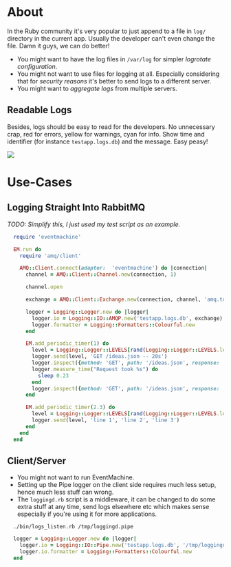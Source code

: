 # About

In the Ruby community it's very popular to just append to a file in `log/` directory in the current app. Usually the developer can't even change the file. Damn it guys, we can do better!

* You might want to have the log files in `/var/log` for simpler *logrotate configuration*.
* You might not want to use files for logging at all. Especially considering that for *security reasons* it's better to send logs to a different server.
* You might want to *aggregate logs* from multiple servers.

## Readable Logs

Besides, logs should be easy to read for the developers. No unnecessary crap, red for errors, yellow for warnings, cyan for info. Show time and identifier (for instance `testapp.logs.db`) and the message. Easy peasy!

<img src="https://raw.github.com/botanicus/logging4hackers/master/logger.png" />

# Use-Cases

## Logging Straight Into RabbitMQ

_*TODO*: Simplify this, I just used my test script as an example._

```ruby
  require 'eventmachine'

  EM.run do
    require 'amq/client'

    AMQ::Client.connect(adapter:  'eventmachine') do |connection|
      channel = AMQ::Client::Channel.new(connection, 1)

      channel.open

      exchange = AMQ::Client::Exchange.new(connection, channel, 'amq.topic', :topic)

      logger = Logging::Logger.new do |logger|
        logger.io = Logging::IO::AMQP.new('testapp.logs.db', exchange)
        logger.formatter = Logging::Formatters::Colourful.new
      end

      EM.add_periodic_timer(1) do
        level = Logging::Logger::LEVELS[rand(Logging::Logger::LEVELS.length)]
        logger.send(level, 'GET /ideas.json -- 20s')
        logger.inspect({method: 'GET', path: '/ideas.json', response: '200'}.to_json)
        logger.measure_time("Request took %s") do
          sleep 0.23
        end
        logger.inspect({method: 'GET', path: '/ideas.json', response: '200'})
      end

      EM.add_periodic_timer(2.3) do
        level = Logging::Logger::LEVELS[rand(Logging::Logger::LEVELS.length)]
        logger.send(level, 'line 1', 'line 2', 'line 3')
      end
    end
  end
```

## Client/Server

* You might not want to run EventMachine.
* Setting up the Pipe logger on the client side requires much less setup, hence much less stuff can wrong.
* The `loggingd.rb` script is a middleware, it can be changed to do some extra stuff at any time, send logs elsewhere etc which makes sense especially if you're using it for more applications.

```
  ./bin/logs_listen.rb /tmp/loggingd.pipe
```

```ruby
  logger = Logging::Logger.new do |logger|
    logger.io = Logging::IO::Pipe.new('testapp.logs.db', '/tmp/loggingd.pipe')
    logger.io.formatter = Logging::Formatters::Colourful.new
  end
```
